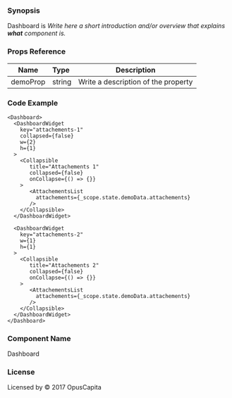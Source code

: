 ### Synopsis

Dashboard is 
*Write here a short introduction and/or overview that explains **what** component is.*

### Props Reference

| Name                           | Type                    | Description                                                 |
| ------------------------------ | :---------------------- | ----------------------------------------------------------- |
| demoProp                       | string                  | Write a description of the property                         |

### Code Example

```
<Dashboard>
  <DashboardWidget
    key="attachements-1"  
    collapsed={false}
    w={2}
    h={1}
  >
    <Collapsible
       title="Attachements 1"
       collapsed={false}
       onCollapse={() => {}}
    >
       <AttachementsList
         attachements={_scope.state.demoData.attachements}
       />
    </Collapsible>
  </DashboardWidget>

  <DashboardWidget
    key="attachements-2"
    w={1}
    h={1}
  >
    <Collapsible
       title="Attachements 2"
       collapsed={false}
       onCollapse={() => {}}
    >
       <AttachementsList
         attachements={_scope.state.demoData.attachements}
       />
    </Collapsible>
  </DashboardWidget>
</Dashboard>
```

### Component Name

Dashboard

### License

Licensed by © 2017 OpusCapita

